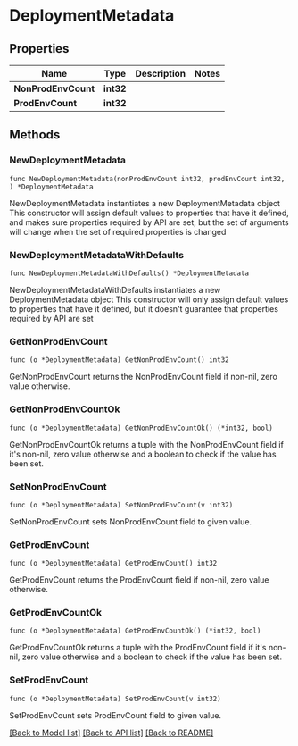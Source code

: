 # DeploymentMetadata

## Properties

Name | Type | Description | Notes
------------ | ------------- | ------------- | -------------
**NonProdEnvCount** | **int32** |  | 
**ProdEnvCount** | **int32** |  | 

## Methods

### NewDeploymentMetadata

`func NewDeploymentMetadata(nonProdEnvCount int32, prodEnvCount int32, ) *DeploymentMetadata`

NewDeploymentMetadata instantiates a new DeploymentMetadata object
This constructor will assign default values to properties that have it defined,
and makes sure properties required by API are set, but the set of arguments
will change when the set of required properties is changed

### NewDeploymentMetadataWithDefaults

`func NewDeploymentMetadataWithDefaults() *DeploymentMetadata`

NewDeploymentMetadataWithDefaults instantiates a new DeploymentMetadata object
This constructor will only assign default values to properties that have it defined,
but it doesn't guarantee that properties required by API are set

### GetNonProdEnvCount

`func (o *DeploymentMetadata) GetNonProdEnvCount() int32`

GetNonProdEnvCount returns the NonProdEnvCount field if non-nil, zero value otherwise.

### GetNonProdEnvCountOk

`func (o *DeploymentMetadata) GetNonProdEnvCountOk() (*int32, bool)`

GetNonProdEnvCountOk returns a tuple with the NonProdEnvCount field if it's non-nil, zero value otherwise
and a boolean to check if the value has been set.

### SetNonProdEnvCount

`func (o *DeploymentMetadata) SetNonProdEnvCount(v int32)`

SetNonProdEnvCount sets NonProdEnvCount field to given value.


### GetProdEnvCount

`func (o *DeploymentMetadata) GetProdEnvCount() int32`

GetProdEnvCount returns the ProdEnvCount field if non-nil, zero value otherwise.

### GetProdEnvCountOk

`func (o *DeploymentMetadata) GetProdEnvCountOk() (*int32, bool)`

GetProdEnvCountOk returns a tuple with the ProdEnvCount field if it's non-nil, zero value otherwise
and a boolean to check if the value has been set.

### SetProdEnvCount

`func (o *DeploymentMetadata) SetProdEnvCount(v int32)`

SetProdEnvCount sets ProdEnvCount field to given value.



[[Back to Model list]](../README.md#documentation-for-models) [[Back to API list]](../README.md#documentation-for-api-endpoints) [[Back to README]](../README.md)


